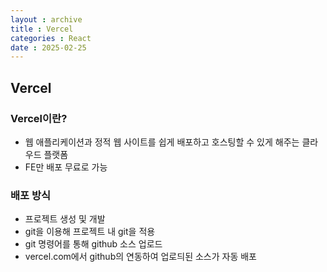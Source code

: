 ```yaml
---
layout : archive
title : Vercel
categories : React
date : 2025-02-25
---
```

## Vercel

### Vercel이란?

- 웹 애플리케이션과 정적 웹 사이트를 쉽게 배포하고 호스팅할 수 있게 해주는 클라우드 플랫폼
- FE만 배포 무료로 가능


### 배포 방식

- 프로젝트 생성 및 개발
- git을 이용해 프로젝트 내 git을 적용
- git 명령어를 통해 github 소스 업로드
- vercel.com에서 github의 연동하여 업로듸된 소스가 자동 배포